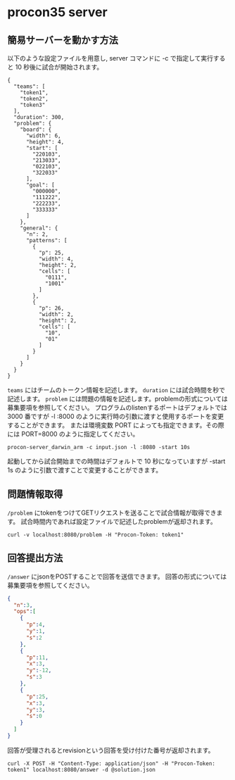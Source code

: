# procon35 server

## 簡易サーバーを動かす方法

以下のような設定ファイルを用意し, server コマンドに -c で指定して実行すると 10 秒後に試合が開始されます。

```
{
  "teams": [
    "token1",
    "token2",
    "token3"
  ],
  "duration": 300,
  "problem": {
    "board": {
      "width": 6,
      "height": 4,
      "start": [
        "220103",
        "213033",
        "022103",
        "322033"
      ],
      "goal": [
        "000000",
        "111222",
        "222233",
        "333333"
      ]
    },
    "general": {
      "n": 2,
      "patterns": [
        {
          "p": 25,
          "width": 4,
          "height": 2,
          "cells": [
            "0111",
            "1001"
          ]
        },
        {
          "p": 26,
          "width": 2,
          "height": 2,
          "cells": [
            "10",
            "01"
          ]
        }
      ]
    }
  }
}
```

`teams` にはチームのトークン情報を記述します。
`duration` には試合時間を秒で記述します。
`problem` には問題の情報を記述します。problemの形式については募集要項を参照してください。
プログラムのlistenするポートはデフォルトでは 3000 番ですが -l :8000 のように実行時の引数に渡すと使用するポートを変更することができます。 または環境変数 PORT によっても指定できます。その際には PORT=8000 のように指定してください。

```
procon-server_darwin_arm -c input.json -l :8080 -start 10s
```

起動してから試合開始までの時間はデフォルトで 10 秒になっていますが -start 1s のように引数で渡すことで変更することができます。

## 問題情報取得

`/problem` にtokenをつけてGETリクエストを送ることで試合情報が取得できます。
試合時間内であれば設定ファイルで記述したproblemが返却されます。

```
curl -v localhost:8080/problem -H "Procon-Token: token1"
```

## 回答提出方法

`/answer` にjsonをPOSTすることで回答を送信できます。
回答の形式については募集要項を参照してください。

```json
{
  "n":3,
  "ops":[
    {
      "p":4,
      "y":1,
      "s":2
    },
    {
      "p":11,
      "x":3,
      "y":-12,
      "s":3
    },
    {
      "p":25,
      "x":3,
      "y":3,
      "s":0
    }
  ]
}
```

回答が受理されるとrevisionという回答を受け付けた番号が返却されます。

```
curl -X POST -H "Content-Type: application/json" -H "Procon-Token: token1" localhost:8080/answer -d @solution.json
```
